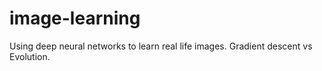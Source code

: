 # image-learning
Using deep neural networks to learn real life images. Gradient descent vs Evolution.
